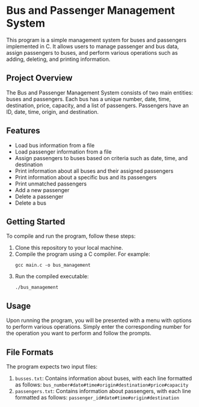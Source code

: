 # Bus and Passenger Management System

This program is a simple management system for buses and passengers implemented in C. It allows users to manage passenger and bus data, assign passengers to buses, and perform various operations such as adding, deleting, and printing information.

## Project Overview

The Bus and Passenger Management System consists of two main entities: buses and passengers. Each bus has a unique number, date, time, destination, price, capacity, and a list of passengers. Passengers have an ID, date, time, origin, and destination.

## Features

- Load bus information from a file
- Load passenger information from a file
- Assign passengers to buses based on criteria such as date, time, and destination
- Print information about all buses and their assigned passengers
- Print information about a specific bus and its passengers
- Print unmatched passengers
- Add a new passenger
- Delete a passenger
- Delete a bus

## Getting Started

To compile and run the program, follow these steps:

1. Clone this repository to your local machine.
2. Compile the program using a C compiler. For example:
    ```
    gcc main.c -o bus_management
    ```
3. Run the compiled executable:
    ```
    ./bus_management
    ```


## Usage

Upon running the program, you will be presented with a menu with options to perform various operations. Simply enter the corresponding number for the operation you want to perform and follow the prompts.

## File Formats

The program expects two input files:
1. `busses.txt`: Contains information about buses, with each line formatted as follows:
    `bus_number#date#time#origin#destination#price#capacity`
2. `passengers.txt`: Contains information about passengers, with each line formatted as follows:
    `passenger_id#date#time#origin#destination`

   





